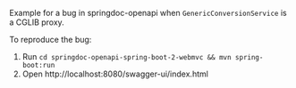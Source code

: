 Example for a bug in springdoc-openapi when `GenericConversionService` is a CGLIB proxy.

To reproduce the bug:

1. Run `cd springdoc-openapi-spring-boot-2-webmvc && mvn spring-boot:run`
2. Open http://localhost:8080/swagger-ui/index.html